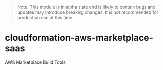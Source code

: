 > Note: This module is in alpha state and is likely to contain bugs and updates may introduce breaking changes. It is not recommended for production use at this time.
# cloudformation-aws-marketplace-saas
AWS Marketplace Build Tools
